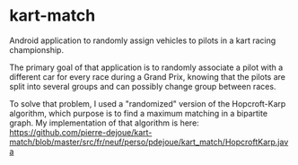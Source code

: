 kart-match
==========

Android application to randomly assign vehicles to pilots in a kart racing championship.

The primary goal of that application is to randomly associate a pilot with a different car for every race during a Grand Prix, knowing that the pilots are split into several groups and can possibly change group between races. 

To solve that problem, I used a "randomized" version of the Hopcroft-Karp algorithm, which purpose is to find a maximum matching in a bipartite graph. My implementation of that algorithm is here: https://github.com/pierre-dejoue/kart-match/blob/master/src/fr/neuf/perso/pdejoue/kart_match/HopcroftKarp.java